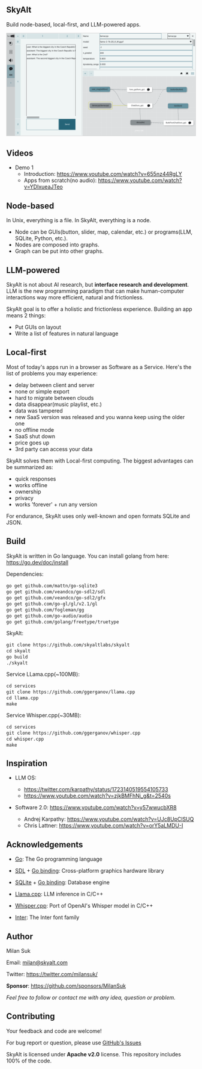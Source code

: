 ## SkyAlt
Build node-based, local-first, and LLM-powered apps.


<p align="center">
<img src="https://github.com/skyaltlabs/skyalt/blob/main/screenshots/screenshot_2024-3-13_21-33-40_small.png?raw=true" style="border:1px solid LightGrey" />
</p>



## Videos
- Demo 1
    - Introduction: https://www.youtube.com/watch?v=655nz44RgLY
    - Apps from scratch(no audio): https://www.youtube.com/watch?v=YDIxueaJTeo



## Node-based
In Unix, everything is a file. In SkyAlt, everything is a node.
- Node can be GUIs(button, slider, map, calendar, etc.) or programs(LLM, SQLite, Python, etc.).
- Nodes are composed into graphs. 
- Graph can be put into other graphs. 



## LLM-powered
SkyAlt is not about AI research, but **interface research and development**. LLM is the new programming paradigm that can make human-computer interactions way more efficient, natural and frictionless.

SkyAlt goal is to offer a holistic and frictionless experience. Building an app means 2 things:
- Put GUIs on layout
- Write a list of features in natural language


## Local-first
Most of today's apps run in a browser as Software as a Service. Here's the list of problems you may experience:
- delay between client and server
- none or simple export
- hard to migrate between clouds
- data disappear(music playlist, etc.)
- data was tampered
- new SaaS version was released and you wanna keep using the older one
- no offline mode
- SaaS shut down
- price goes up
- 3rd party can access your data

SkyAlt solves them with Local-first computing. The biggest advantages can be summarized as:
- quick responses
- works offline
- ownership
- privacy
- works 'forever' + run any version

For endurance, SkyAlt uses only well-known and open formats SQLite and JSON.



## Build
SkyAlt is written in Go language. You can install golang from here: https://go.dev/doc/install

Dependencies:
<pre><code>go get github.com/mattn/go-sqlite3
go get github.com/veandco/go-sdl2/sdl
go get github.com/veandco/go-sdl2/gfx
go get github.com/go-gl/gl/v2.1/gl
go get github.com/fogleman/gg
go get github.com/go-audio/audio
go get github.com/golang/freetype/truetype
</code></pre>

SkyAlt:
<pre><code>git clone https://github.com/skyaltlabs/skyalt
cd skyalt
go build
./skyalt
</code></pre>

Service LLama.cpp(~100MB):
<pre><code>cd services
git clone https://github.com/ggerganov/llama.cpp
cd llama.cpp
make
</code></pre>

Service Whisper.cpp(~30MB):
<pre><code>cd services
git clone https://github.com/ggerganov/whisper.cpp
cd whisper.cpp
make
</code></pre>



## Inspiration
- LLM OS:
    - https://twitter.com/karpathy/status/1723140519554105733
    - https://www.youtube.com/watch?v=zjkBMFhNj_g&t=2540s

- Software 2.0:  https://www.youtube.com/watch?v=y57wwucbXR8
    - Andrej Karpathy: https://www.youtube.com/watch?v=UJc8UpClSUQ
    - Chris Lattner: https://www.youtube.com/watch?v=orY5aLMDU-I



## Acknowledgements
- [Go](https://go.dev/): The Go programming language
- [SDL](https://www.libsdl.org/) + [Go binding](https://github.com/veandco/go-sdl2): Cross-platform graphics hardware library
- [SQLite](https://www.sqlite.org/) + [Go binding](https://github.com/mattn/go-sqlite3): Database engine

- [Llama.cpp](https://github.com/ggerganov/llama.cpp): LLM inference in C/C++
- [Whisper.cpp](https://github.com/ggerganov/whisper.cpp): Port of OpenAI's Whisper model in C/C++

- [Inter](https://github.com/rsms/inter): The Inter font family



## Author
Milan Suk

Email: milan@skyalt.com

Twitter: https://twitter.com/milansuk/

**Sponsor**: https://github.com/sponsors/MilanSuk

*Feel free to follow or contact me with any idea, question or problem.*



## Contributing
Your feedback and code are welcome!

For bug report or question, please use [GitHub's Issues](https://github.com/skyaltlabs/skyalt/issues)

SkyAlt is licensed under **Apache v2.0** license. This repository includes 100% of the code.
